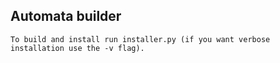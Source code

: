 ## Automata builder

```To build and install run installer.py (if you want verbose installation use the -v flag).```